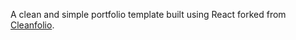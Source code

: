 A clean and simple portfolio template built using React forked from [Cleanfolio](https://github.com/rajshekhar26/cleanfolio).
